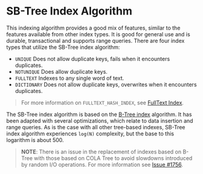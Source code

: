 
# SB-Tree Index Algorithm

This indexing algorithm provides a good mix of features, similar to the features available from other index types.  It is good for general use and is durable, transactional and supports range queries. There are four index types that utilize the SB-Tree index algorithm:

- `UNIQUE` Does not allow duplicate keys, fails when it encounters duplicates.
- `NOTUNIQUE` Does allow duplicate keys.
- `FULLTEXT` Indexes to any single word of text.
- `DICTIONARY` Does not allow duplicate keys, overwrites when it encounters duplicates.


> For more information on `FULLTEXT_HASH_INDEX`, see [FullText Index](FullTextIndex.md).

The SB-Tree index algorithm is based on the [B-Tree index](https://en.wikipedia.org/wiki/B-tree) algorithm.  It has been adapted with several optimizations, which relate to data insertion and range queries.  As is the case with all other tree-based indexes, SB-Tree index algorithm experiences `log(N)` complexity, but the base to this logarithm is about 500.

>**NOTE**: There is an issue in the replacement of indexes based on B-Tree with those based on COLA Tree to avoid slowdowns introduced by random I/O operations.  For more information see [Issue #1756](https://github.com/orientechnologies/orientdb/issues/1756).
